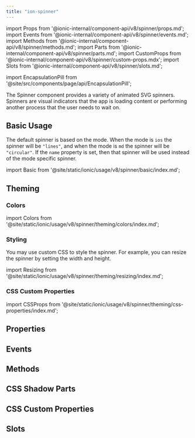 ```yaml
---
title: "ion-spinner"
---
```


import Props from '@ionic-internal/component-api/v8/spinner/props.md';
import Events from '@ionic-internal/component-api/v8/spinner/events.md';
import Methods from '@ionic-internal/component-api/v8/spinner/methods.md';
import Parts from '@ionic-internal/component-api/v8/spinner/parts.md';
import CustomProps from '@ionic-internal/component-api/v8/spinner/custom-props.mdx';
import Slots from '@ionic-internal/component-api/v8/spinner/slots.md';

<head>
  <title>ion-spinner: Animated Spinner Icon Components and Properties</title>
  <meta name="description" content="The ion-spinner component provides a variety of animated SVG spinners. These icons indicate that the app is loading or performing another process to wait on." />
</head>

import EncapsulationPill from '@site/src/components/page/api/EncapsulationPill';

<EncapsulationPill type="shadow" />

The Spinner component provides a variety of animated SVG spinners. Spinners are visual indicators that the app is loading content or performing another process that the user needs to wait on.

## Basic Usage

The default spinner is based on the mode. When the mode is `ios` the spinner will be `"lines"`, and when the mode is `md` the spinner will be `"circular"`. If the `name` property is set, then that spinner will be used instead of the mode specific spinner.

import Basic from '@site/static/ionic/usage/v8/spinner/basic/index.md';

<Basic />

## Theming

### Colors

import Colors from '@site/static/ionic/usage/v8/spinner/theming/colors/index.md';

<Colors />

### Styling

You may use custom CSS to style the spinner. For example, you can resize the spinner by setting the width and height.

import Resizing from '@site/static/ionic/usage/v8/spinner/theming/resizing/index.md';

<Resizing />

### CSS Custom Properties

import CSSProps from '@site/static/ionic/usage/v8/spinner/theming/css-properties/index.md';

<CSSProps />

## Properties

<Props />

## Events

<Events />

## Methods

<Methods />

## CSS Shadow Parts

<Parts />

## CSS Custom Properties

<CustomProps />

## Slots

<Slots />

